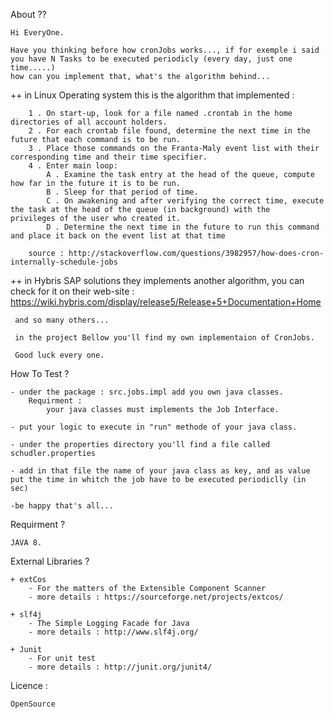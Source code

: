 
About ??

	Hi EveryOne.

	Have you thinking before how cronJobs works..., if for exemple i said you have N Tasks to be executed periodicly (every day, just one time.....)
	how can you implement that, what's the algorithm behind...

 ++ in Linux Operating system this is the algorithm that implemented :

		1 . On start-up, look for a file named .crontab in the home directories of all account holders.
		2 . For each crontab file found, determine the next time in the future that each command is to be run.
	    3 . Place those commands on the Franta-Maly event list with their corresponding time and their time specifier.
		4 . Enter main loop:
			A . Examine the task entry at the head of the queue, compute how far in the future it is to be run.
			B . Sleep for that period of time.
			C . On awakening and after verifying the correct time, execute the task at the head of the queue (in background) with the                   privileges of the user who created it.
			D . Determine the next time in the future to run this command and place it back on the event list at that time

		source : http://stackoverflow.com/questions/3982957/how-does-cron-internally-schedule-jobs

 ++ in Hybris SAP solutions they implements another algorithm, you can check for it on their web-site :
      https://wiki.hybris.com/display/release5/Release+5+Documentation+Home

	 and so many others...

	 in the project Bellow you'll find my own implementaion of CronJobs.

	 Good luck every one.



How To Test ?

	- under the package : src.jobs.impl add you own java classes. 
		Requirment : 
			your java classes must implements the Job Interface.

	- put your logic to execute in "run" methode of your java class.

	- under the properties directory you'll find a file called schudler.properties

	- add in that file the name of your java class as key, and as value put the time in whitch the job have to be executed periodiclly (in      sec)
	 
	-be happy that's all...


Requirment ?

	JAVA 8.

External Libraries ?

	+ extCos 
		- For the matters of the Extensible Component Scanner 
		- more details : https://sourceforge.net/projects/extcos/

	+ slf4j
		- The Simple Logging Facade for Java 
		- more details : http://www.slf4j.org/

	+ Junit
		- For unit test
		- more details : http://junit.org/junit4/

Licence : 

	OpenSource






